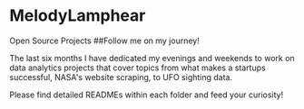 # MelodyLamphear
Open Source Projects
##Follow me on my journey!

The last six months I have dedicated my evenings and weekends to work on data analytics projects that cover topics from what 
makes a startups successful, NASA's website scraping, to UFO sighting data.

Please find detailed READMEs within each folder and feed your curiosity!
